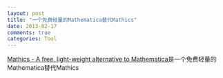 ```yaml
---
layout: post
title: "一个免费轻量的Mathematica替代Mathics"
date: 2013-02-17
comments: true
categories: Tool
---
```

<a href="http://www.mathics.org/index.html">Mathics - A free, light-weight alternative to Mathematica</a>是一个免费轻量的Mathematica替代Mathics<br />